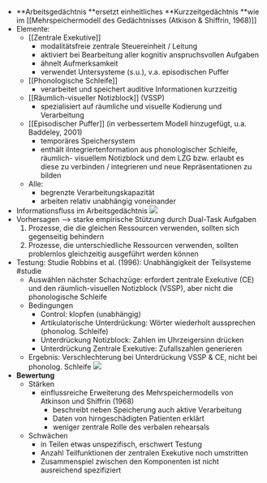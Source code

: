 - **Arbeitsgedächtnis **ersetzt einheitliches **Kurzzeitgedächtnis **wie im [[Mehrspeichermodell des Gedächtnisses (Atkison & Shiffrin, 1968)]] 
- Elemente:
    - [[Zentrale Exekutive]]
        - modalitätsfreie zentrale Steuereinheit / Leitung
        - aktiviert bei Bearbeitung aller kognitiv anspruchsvollen Aufgaben 
        - ähnelt Aufmerksamkeit
        - verwendet Untersysteme (s.u.), v.a. episodischen Puffer
    - [[Phonologische Schleife]]
        - verarbeitet und speichert auditive Informationen kurzzeitig
    - [[Räumlich-visueller Notizblock]] (VSSP)
        - spezialisiert auf räumliche und visuelle Kodierung und Verarbeitung
    - [[Episodischer Puffer]] (in verbessertem Modell hinzugefügt, u.a. Baddeley, 2001) 
        - temporäres Speichersystem
        - enthält iIntegriertenformation aus phonologischer Schleife, räumlich- visuellem Notizblock und dem LZG bzw. erlaubt es diese zu verbinden / integrieren und neue Repräsentationen zu bilden
    - Alle: 
        - begrenzte Verarbeitungskapazität 
        - arbeiten relativ unabhängig voneinander 
- Informationsfluss im Arbeitsgedächtnis ![](https://firebasestorage.googleapis.com/v0/b/firescript-577a2.appspot.com/o/imgs%2Fapp%2Fssoenksen%2F7fOVNkQQyd.png?alt=media&token=ce240035-57ed-4a63-8dfc-cd2e43fc3fe6)
- Vorhersagen --> starke empirische Stützung durch Dual-Task Aufgaben
    1. Prozesse, die die gleichen Ressourcen verwenden, sollten sich gegenseitig behindern 
    2. Prozesse, die unterschiedliche Ressourcen verwenden, sollten problemlos gleichzeitig ausgeführt werden können
- Testung: Studie Robbins et al. (1996): Unabhängigkeit der Teilsysteme #studie
    - Auswählen nächster Schachzüge: erfordert zentrale Exekutive (CE) und den räumlich-visuellen Notizblock (VSSP), aber nicht die phonologische Schleife
    - Bedingungen
        - Control: klopfen (unabhängig)
        - Artikulatorische Unterdrückung: Wörter wiederholt aussprechen (phonolog. Schleife)
        - Unterdrückung Notizblock: Zahlen im Uhrzeigersinn drücken
        - Unterdrückung Zentrale Exekutive: Zufallszahlen generieren
    - Ergebnis: Verschlechterung bei Unterdrückung VSSP & CE, nicht bei phonolog. Schleife ![](https://firebasestorage.googleapis.com/v0/b/firescript-577a2.appspot.com/o/imgs%2Fapp%2Fssoenksen%2FgbmhoTEzXp.png?alt=media&token=f3397c0a-aa2e-4dc2-b849-f174582d6b98)
- __Bewertung__
    - Stärken
        - einflussreiche Erweiterung des Mehrspeichermodells von Atkinson und Shiffrin (1968)
            - beschreibt neben Speicherung auch aktive Verarbeitung 
            - Daten von hirngeschädigten Patienten erklärt
            - weniger zentrale Rolle des verbalen rehearsals
    - Schwächen
        - in Teilen etwas unspezifisch, erschwert Testung
        - Anzahl Teilfunktionen der zentralen Exekutive noch umstritten 
        - Zusammenspiel zwischen den Komponenten ist nicht ausreichend spezifiziert
